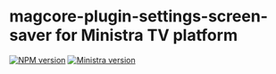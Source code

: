 # magcore-plugin-settings-screen-saver for Ministra TV platform

[![NPM version](https://img.shields.io/npm/v/magcore-plugin-settings-screen-saver.svg?style=flat-square)](https://www.npmjs.com/package/magcore-plugin-settings-screen-saver)
[![Ministra version](https://img.shields.io/badge/Ministra-5.6.0-%23532560.svg?style=flat-square)](https://ministra.com)
